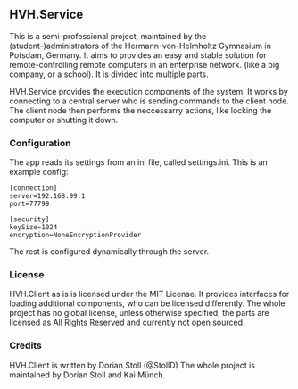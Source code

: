 ## HVH.Service
This is a semi-professional project, maintained by the (student-)administrators of the Hermann-von-Helmholtz Gymnasium in Potsdam, Germany. It aims to provides an easy and stable solution for remote-controlling remote computers in an enterprise network. (like a big company, or a school). It is divided into multiple parts. 

HVH.Service provides the execution components of the system. It works by connecting to a central server who is sending commands to the client node. The client node then performs the neccessarry actions, like locking the computer or shutting it down.

### Configuration
The app reads its settings from an ini file, called settings.ini. This is an example config:
```
[connection]
server=192.168.99.1
port=77799

[security]
keySize=1024
encryption=NoneEncryptionProvider
```
The rest is configured dynamically through the server.

### License
HVH.Client as is is licensed under the MIT License. It provides interfaces for loading additional components, who can be licensed differently. The whole project has no global license, unless otherwise specified, the parts are licensed as All Rights Reserved and currently not open sourced.

### Credits
HVH.Client is written by Dorian Stoll (@StollD)
The whole project is maintained by Dorian Stoll and Kai Münch.
